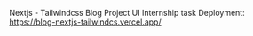 Nextjs - Tailwindcss Blog Project UI 
Internship task
Deployment: https://blog-nextjs-tailwindcs.vercel.app/ 
